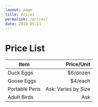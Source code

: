 ```yaml
---
layout: page
title: Prices
permalink: /prices/
date: 2019-05-11
---
```

# Price List

| Item | Price/Unit |
|------|-----------:|
|Duck Eggs|$6/dozen|
|Goose Eggs|$4/each|
|Portable Pens|Ask: Varies by Size|
|Adult Birds|Ask|
